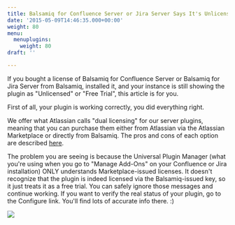 ```yaml
---
title: Balsamiq for Confluence Server or Jira Server Says It's Unlicensed, but It Is!
date: '2015-05-09T14:46:35.000+00:00'
weight: 80
menu:
  menuplugins:
    weight: 80
draft: ''

---
```


If you bought a license of Balsamiq for Confluence Server or Balsamiq for Jira Server from Balsamiq, installed it, and your instance is still showing the plugin as "Unlicensed" or "Free Trial", this article is for you.

First of all, your plugin is working correctly, you did everything right.

We offer what Atlassian calls "dual licensing" for our server plugins, meaning that you can purchase them either from Atlassian via the Atlassian Marketplace or directly from Balsamiq. The pros and cons of each option are described [here](/sales/marketplace/).

The problem you are seeing is because the Universal Plugin Manager (what you're using when you go to "Manage Add-Ons" on your Confluence or Jira installation) ONLY understands Marketplace-issued licenses. It doesn't recognize that the plugin is indeed licensed via the Balsamiq-issued key, so it just treats it as a free trial. You can safely ignore those messages and continue working. If you want to verify the real status of your plugin, go to the Configure link. You'll find lots of accurate info there. :)

![](//media.balsamiq.com/img/support/docs/confluence/unlicensed/upmlies.png)
